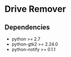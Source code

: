 ﻿# Drive Remover

## Dependencies

* python >= 2.7
* python-gtk2 >= 2.24.0
* python-notify >= 0.1.1
